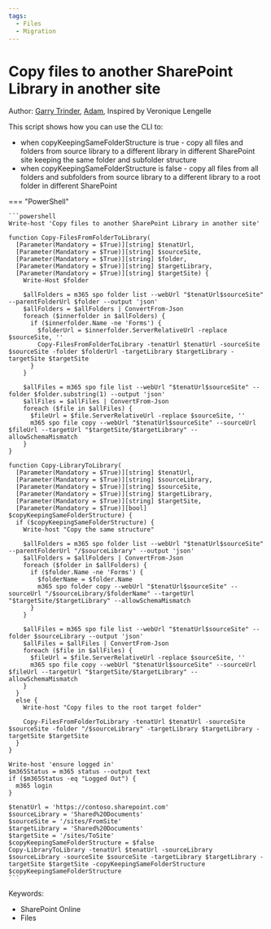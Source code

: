 ```yaml
---
tags:
  - Files
  - Migration
---
```


# Copy files to another SharePoint Library in another site

Author: [Garry Trinder](https://github.com/garrytrinder), [Adam](https://github.com/Adam-it), Inspired by Veronique Lengelle

This script shows how you can use the CLI to:

- when copyKeepingSameFolderStructure is true - copy all files and folders from source library to a different library in different SharePoint site keeping the same folder and subfolder structure
- when copyKeepingSameFolderStructure is false - copy all files from all folders and subfolders from source library to a different library to a root folder in different SharePoint

=== "PowerShell"

    ```powershell
    Write-host 'Copy files to another SharePoint Library in another site'

    function Copy-FilesFromFolderToLibrary(
      [Parameter(Mandatory = $True)][string] $tenatUrl,
      [Parameter(Mandatory = $True)][string] $sourceSite,
      [Parameter(Mandatory = $True)][string] $folder,
      [Parameter(Mandatory = $True)][string] $targetLibrary,
      [Parameter(Mandatory = $True)][string] $targetSite) {
        Write-Host $folder

        $allFolders = m365 spo folder list --webUrl "$tenatUrl$sourceSite" --parentFolderUrl $folder --output 'json'
        $allFolders = $allFolders | ConvertFrom-Json
        foreach ($innerfolder in $allFolders) {
          if ($innerfolder.Name -ne 'Forms') {
            $folderUrl = $innerfolder.ServerRelativeUrl -replace $sourceSite, ''
            Copy-FilesFromFolderToLibrary -tenatUrl $tenatUrl -sourceSite $sourceSite -folder $folderUrl -targetLibrary $targetLibrary -targetSite $targetSite
          }
        }

        $allFiles = m365 spo file list --webUrl "$tenatUrl$sourceSite" --folder $folder.substring(1) --output 'json'
        $allFiles = $allFiles | ConvertFrom-Json
        foreach ($file in $allFiles) {
          $fileUrl = $file.ServerRelativeUrl -replace $sourceSite, ''
          m365 spo file copy --webUrl "$tenatUrl$sourceSite" --sourceUrl $fileUrl --targetUrl "$targetSite/$targetLibrary" --allowSchemaMismatch
        }
    }

    function Copy-LibraryToLibrary(
      [Parameter(Mandatory = $True)][string] $tenatUrl,
      [Parameter(Mandatory = $True)][string] $sourceLibrary,
      [Parameter(Mandatory = $True)][string] $sourceSite,
      [Parameter(Mandatory = $True)][string] $targetLibrary,
      [Parameter(Mandatory = $True)][string] $targetSite,
      [Parameter(Mandatory = $True)][bool] $copyKeepingSameFolderStructure) {
      if ($copyKeepingSameFolderStructure) {
        Write-host "Copy the same structure"
        
        $allFolders = m365 spo folder list --webUrl "$tenatUrl$sourceSite" --parentFolderUrl "/$sourceLibrary" --output 'json'
        $allFolders = $allFolders | ConvertFrom-Json
        foreach ($folder in $allFolders) {
          if ($folder.Name -ne 'Forms') {
            $folderName = $folder.Name
            m365 spo folder copy --webUrl "$tenatUrl$sourceSite" --sourceUrl "/$sourceLibrary/$folderName" --targetUrl "$targetSite/$targetLibrary" --allowSchemaMismatch
          }
        }
        
        $allFiles = m365 spo file list --webUrl "$tenatUrl$sourceSite" --folder $sourceLibrary --output 'json'
        $allFiles = $allFiles | ConvertFrom-Json
        foreach ($file in $allFiles) {
          $fileUrl = $file.ServerRelativeUrl -replace $sourceSite, ''
          m365 spo file copy --webUrl "$tenatUrl$sourceSite" --sourceUrl $fileUrl --targetUrl "$targetSite/$targetLibrary" --allowSchemaMismatch
        }
      }
      else {
        Write-host "Copy files to the root target folder"

        Copy-FilesFromFolderToLibrary -tenatUrl $tenatUrl -sourceSite $sourceSite -folder "/$sourceLibrary" -targetLibrary $targetLibrary -targetSite $targetSite
      }
    }

    Write-host 'ensure logged in'
    $m365Status = m365 status --output text
    if ($m365Status -eq "Logged Out") {
      m365 login
    }

    $tenatUrl = 'https://contoso.sharepoint.com'
    $sourceLibrary = 'Shared%20Documents'
    $sourceSite = '/sites/FromSite'
    $targetLibrary = 'Shared%20Documents'
    $targetSite = '/sites/ToSite'
    $copyKeepingSameFolderStructure = $false
    Copy-LibraryToLibrary -tenatUrl $tenatUrl -sourceLibrary $sourceLibrary -sourceSite $sourceSite -targetLibrary $targetLibrary -targetSite $targetSite -copyKeepingSameFolderStructure $copyKeepingSameFolderStructure
    ```

Keywords:

- SharePoint Online
- Files